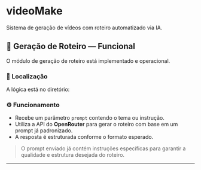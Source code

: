# videoMake

Sistema de geração de vídeos com roteiro automatizado via IA.

## 🧠 Geração de Roteiro — **Funcional**

O módulo de geração de roteiro está implementado e operacional.

### 📁 Localização
A lógica está no diretório:


### ⚙️ Funcionamento

- Recebe um parâmetro `prompt` contendo o tema ou instrução.
- Utiliza a API do **OpenRouter** para gerar o roteiro com base em um prompt já padronizado.
- A resposta é estruturada conforme o formato esperado.

> O prompt enviado já contém instruções específicas para garantir a qualidade e estrutura desejada do roteiro.

---


